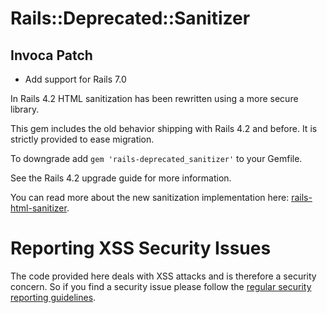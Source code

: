 # Rails::Deprecated::Sanitizer

## Invoca Patch
* Add support for Rails 7.0

In Rails 4.2 HTML sanitization has been rewritten using a more secure library.

This gem includes the old behavior shipping with Rails 4.2 and before. It is
strictly provided to ease migration.

To downgrade add `gem 'rails-deprecated_sanitizer'` to your Gemfile.

See the Rails 4.2 upgrade guide for more information.

You can read more about the new sanitization implementation here: [rails-html-sanitizer](https://github.com/rails/rails-html-sanitizer).

# Reporting XSS Security Issues

The code provided here deals with XSS attacks and is therefore a security concern.
So if you find a security issue please follow the [regular security reporting guidelines](http://rubyonrails.org/security/).

